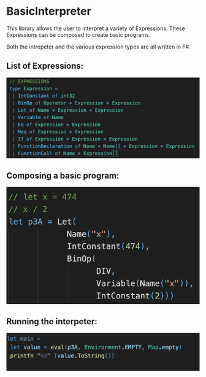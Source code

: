 # BasicInterpreter

This library allows the user to interpret a variety of Expressions.
These Expressions can be composed to create basic programs.

Both the intrepeter and the various expression types are all written in F#.


## List of Expressions:
![List of Expressions](./demo_pics/Expression_List.png)

## Composing a basic program:
![Composing a program out of expressions](./demo_pics/Composing_Program.png)

## Running the interpeter:
![Running the interpreter on a program](./demo_pics/Running.png)
